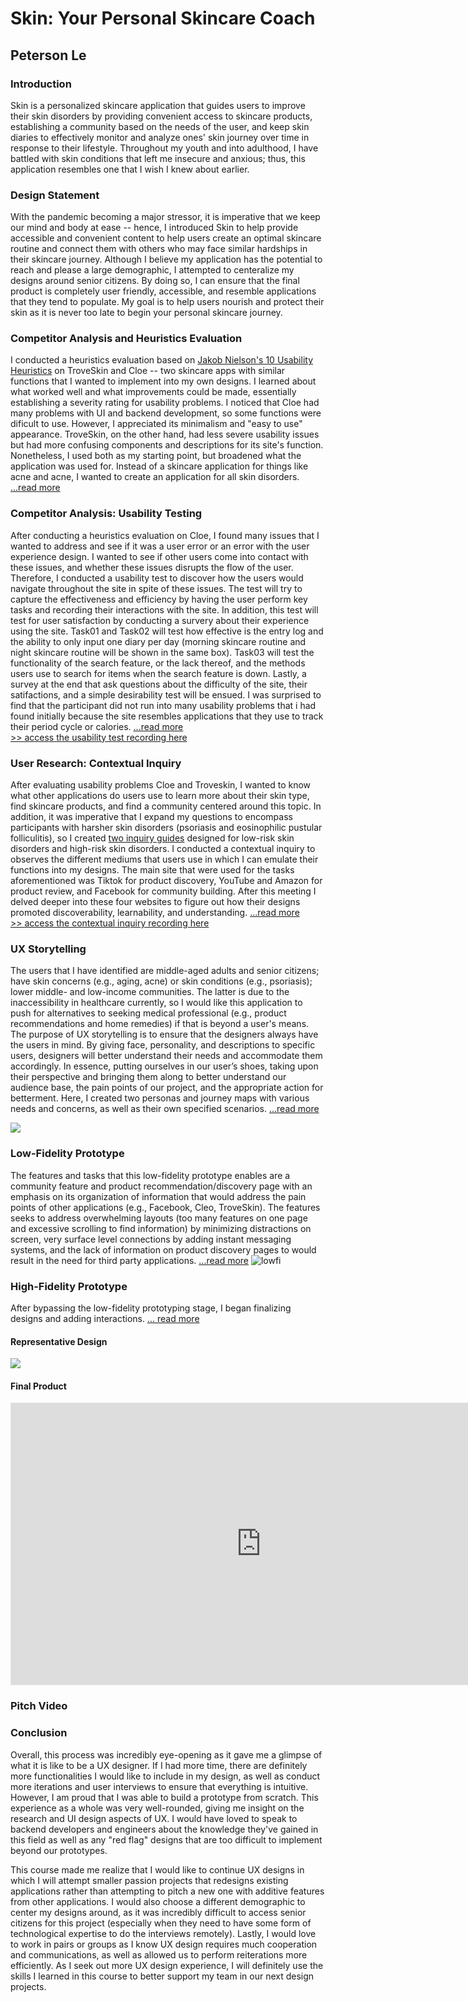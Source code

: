 # Skin: Your Personal Skincare Coach
## Peterson Le

### Introduction
Skin is a personalized skincare application that guides users to improve their skin disorders by providing convenient access to skincare products, establishing a community based on the needs of the user, and keep skin diaries to effectively monitor and analyze ones' skin journey over time in response to their lifestyle. Throughout my youth and into adulthood, I have battled with skin conditions that left me insecure and anxious; thus, this application resembles one that I wish I knew about earlier. 

### Design Statement
With the pandemic becoming a major stressor, it is imperative that we keep our mind and body at ease -- hence, I introduced Skin to help provide accessible and convenient content to help users create an optimal skincare routine and connect them with others who may face similar hardships in their skincare journey. Although I believe my application has the potential to reach and please a large demographic, I attempted to centeralize my designs around senior citizens. By doing so, I can ensure that the final product is completely user friendly, accessible, and  resemble applications that they tend to populate. My goal is to help users nourish and protect their skin as it is never too late to begin your personal skincare journey.

### Competitor Analysis and Heuristics Evaluation
I conducted a heuristics evaluation based on [Jakob Nielson's 10 Usability Heuristics](https://www.nngroup.com/articles/ten-usability-heuristics/) on TroveSkin and Cloe -- two skincare apps with similar functions that I wanted to implement into my own designs. I learned about what worked well and what improvements could be made, essentially establishing a severity rating for usability problems. I noticed that Cloe had many problems with UI and backend development, so some functions were dificult to use. However, I appreciated its minimalism and "easy to use" appearance. TroveSkin, on the other hand, had less severe usability issues but had more confusing components and descriptions for its site's function. Nonetheless, I used both as my starting point, but broadened what the application was used for. Instead of a skincare application for things like acne and acne, I wanted to create an application for all skin disorders. [...read more](https://github.com/ledatp/DH110/tree/main/Assignment%201)

### Competitor Analysis: Usability Testing
After conducting a heuristics evaluation on Cloe, I found many issues that I wanted to address and see if it was a user error or an error with the user experience design. I wanted to see if other users come into contact with these issues, and whether these issues disrupts the flow of the user. Therefore, I conducted a usability test to discover how the users would navigate throughout the site in spite of these issues. The test will try to capture the effectiveness and efficiency by having the user perform key tasks and recording their interactions with the site. In addition, this test will test for user satisfaction by conducting a survery about their experience using the site. Task01 and Task02 will test how effective is the entry log and the ability to only input one diary per day (morning skincare routine and night skincare routine will be shown in the same box). Task03 will test the functionality of the search feature, or the lack thereof, and the methods users use to search for items when the search feature is down. Lastly, a survey at the end that ask questions about the difficulty of the site, their satifactions, and a simple desirability test will be ensued. I was surprised to find that the participant did not run into many usability problems that i had found initially because the site resembles applications that they use to track their period cycle or calories. [...read more](https://github.com/ledatp/DH110/tree/main/Assignment%202) <br/>
[>> access the usability test recording here](https://drive.google.com/file/d/16D2EtG9wunWhMJjs86CC91oT8p8shAkw/view?usp=sharing)

### User Research: Contextual Inquiry
After evaluating usability problems Cloe and Troveskin, I wanted to know what other applications do users use to learn more about their skin type, find skincare products, and find a community centered around this topic. In addition, it was imperative that I expand my questions to encompass participants with harsher skin disorders (psoriasis and eosinophilic pustular folliculitis), so I created [two inquiry guides](https://docs.google.com/document/d/17ZS_kkrQUv9Zcs6D_bZQKt_t7kS8-30eHeYnyEAJz9A/edit?usp=sharing) designed for low-risk skin disorders and high-risk skin disorders. I conducted a contextual inquiry to observes the different mediums that users use in which I can emulate their functions into my designs. The main site that were used for the tasks aforementioned was Tiktok for product discovery, YouTube and Amazon for product review, and Facebook for community building. After this meeting I delved deeper into these four websites to figure out how their designs promoted discoverability, learnability, and understanding. [...read more](https://github.com/ledatp/DH110/tree/main/Assignment%203) <br/>
[>> access the contextual inquiry recording here](https://drive.google.com/file/d/1BA2FzWb3oB0jjpqU9HsPK8xQn99KH-lw/view?usp=sharing)

### UX Storytelling
The users that I have identified are middle-aged adults and senior citizens; have skin concerns (e.g., aging, acne) or skin conditions (e.g., psoriasis); lower middle- and low-income communities. The latter is due to the inaccessibility in healthcare currently, so I would like this application to push for alternatives to seeking medical professional (e.g., product recommendations and home remedies) if that is beyond a user's means. The purpose of UX storytelling is to ensure that the designers always have the users in mind. By giving face, personality, and descriptions to specific users, designers will better understand their needs and accommodate them accordingly. In essence, putting ourselves in our user’s shoes, taking upon their perspective and bringing them along to better understand our audience base, the pain points of our project, and the appropriate action for betterment. Here, I created two personas and journey maps with various needs and concerns, as well as their own specified scenarios. [...read more](https://github.com/ledatp/DH110/tree/main/Assignment%204) <br/>

<img src="https://user-images.githubusercontent.com/63027004/116313218-53d47c00-a762-11eb-9b28-5e305a004d0a.png">

### Low-Fidelity Prototype
The features and tasks that this low-fidelity prototype enables are a community feature and product recommendation/discovery page with an emphasis on its organization of information that would address the pain points of other applications (e.g., Facebook, Cleo, TroveSkin). The features seeks to address overwhelming layouts (too many features on one page and excessive scrolling to find information) by minimizing distractions on screen, very surface level connections by adding instant messaging systems, and the lack of information on product discovery pages to would result in the need for third party applications. [...read more](https://github.com/ledatp/DH110/tree/main/Assignment%205)
![lowfi](https://user-images.githubusercontent.com/63027004/116832234-ca111e00-ab68-11eb-9637-7933fc0f35be.png)

### High-Fidelity Prototype
After bypassing the low-fidelity prototyping stage, I began finalizing designs and adding interactions. [... read more](https://github.com/ledatp/DH110/tree/main/Assignment%206)

#### Representative Design 
<img src= "https://user-images.githubusercontent.com/63027004/117766608-ae4eed00-b1e4-11eb-808c-10ff6c57656a.png">

#### Final Product
<iframe style="border: 1px solid rgba(0, 0, 0, 0.1);" width="800" height="450" src="https://www.figma.com/embed?embed_host=share&url=https%3A%2F%2Fwww.figma.com%2Fproto%2FrJNdppdBnEBUi4Jpwf32i5%2Fdh110-skin%3Fnode-id%3D1%253A2%26scaling%3Dscale-down%26page-id%3D0%253A1" allowfullscreen></iframe>

### Pitch Video

### Conclusion
Overall, this process was incredibly eye-opening as it gave me a glimpse of what it is like to be a UX designer. If I had more time, there are definitely more functionalities I would like to include in my design, as well as conduct more iterations and user interviews to ensure that everything is intuitive. However, I am proud that I was able to build a prototype from scratch. This experience as a whole was very well-rounded, giving me insight on the research and UI design aspects of UX. I would have loved to speak to backend developers and engineers about the knowledge they've gained in this field as well as any "red flag" designs that are too difficult to implement beyond our prototypes.

This course made me realize that I would like to continue UX designs in which I will attempt smaller passion projects that redesigns existing applications rather than attempting to pitch a new one with additive features from other applications. I would also choose a different demographic to center my designs around, as it was incredibly difficult to access senior citizens for this project (especially when they need to have some form of technological expertise to do the interviews remotely). Lastly, I would love to work in pairs or groups as I know UX design requires much cooperation and communications, as well as allowed us to perform reiterations more efficiently. As I seek out more UX design experience, I will definitely use the skills I learned in this course to better support my team in our next design projects.






